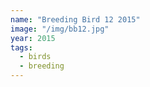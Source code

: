 ```yaml
---
name: "Breeding Bird 12 2015"
image: "/img/bb12.jpg"
year: 2015
tags:
  - birds
  - breeding
---
```

